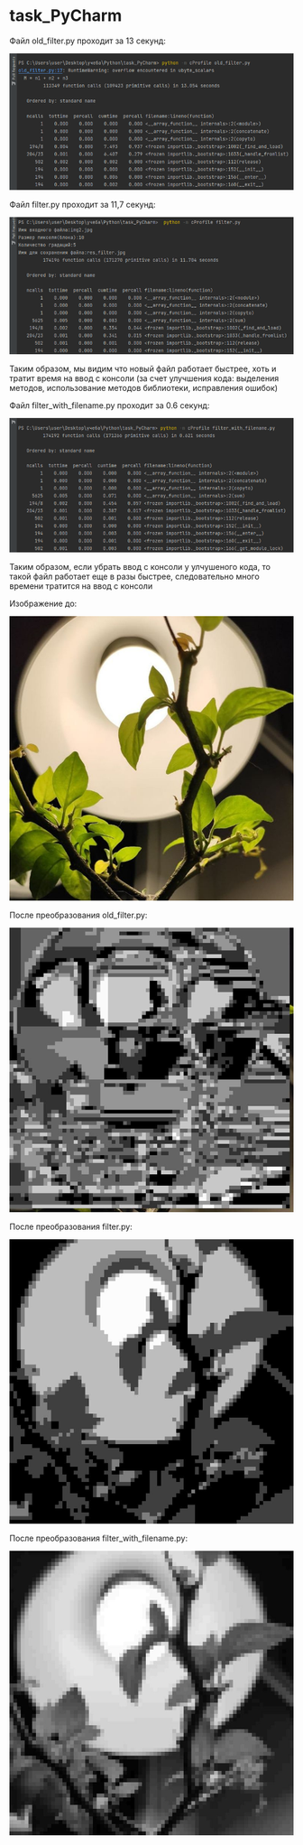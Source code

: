 # task_PyCharm
Файл old_filter.py проходит за 13 секунд:

<img src="https://github.com/NastyaBay/task_PyCharm/blob/main/res_prof/prof_old.png">

Файл filter.py проходит за 11,7 секунд:

<img src="https://github.com/NastyaBay/task_PyCharm/blob/main/res_prof/prof_filter.png">

Таким образом, мы видим что новый файл работает быстрее, хоть и тратит время на ввод с консоли (за счет улучшения кода: выделения методов, использование методов библиотеки, исправления ошибок)

Файл filter_with_filename.py проходит за 0.6 секунд:

<img src="https://github.com/NastyaBay/task_PyCharm/blob/main/res_prof/prof_filename.png">

Таким образом, если убрать ввод с консоли у улчушеного кода, то такой файл работает еще в разы быстрее, следовательно много времени тратится на ввод с консоли


Изображение до:

<img src="https://github.com/NastyaBay/task_PyCharm/blob/main/img2.jpg">

После преобразования old_filter.py:

<img src="https://github.com/NastyaBay/task_PyCharm/blob/main/res_img/res_old.jpg">

После преобразования filter.py:

<img src="https://github.com/NastyaBay/task_PyCharm/blob/main/res_img/res_filter.jpg">

После преобразования filter_with_filename.py:

<img src="https://github.com/NastyaBay/task_PyCharm/blob/main/res_img/res_filename.jpg">
